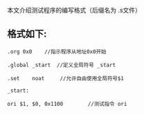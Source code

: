 本文介绍测试程序的编写格式（后缀名为 .s文件）

## 格式如下:

`.org 0x0    //指示程序从地址0x0开始`

`.global _start  //定义全局符号 _start`

`.set    noat     //允许自由使用全局符号$1`

`_start:`

```
ori $1, $0, 0x1100        //测试指令 ori
```

## 



